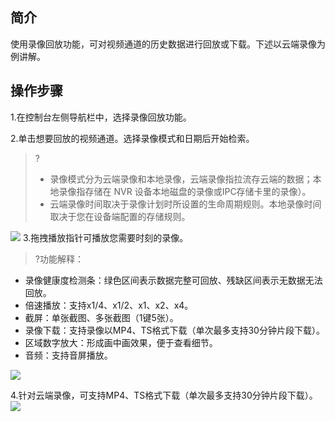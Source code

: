 ## 简介

使用录像回放功能，可对视频通道的历史数据进行回放或下载。下述以云端录像为例讲解。

## 操作步骤

1.在控制台左侧导航栏中，选择录像回放功能。

2.单击想要回放的视频通道。选择录像模式和日期后开始检索。

> ?
>
> - 录像模式分为云端录像和本地录像，云端录像指拉流存云端的数据；本地录像指存储在 NVR 设备本地磁盘的录像或IPC存储卡里的录像）。
> - 云端录像时间取决于录像计划时所设置的生命周期规则。本地录像时间取决于您在设备端配置的存储规则。

![](https://qcloudimg.tencent-cloud.cn/raw/3595395c98be7c83f7eb2c9c5cd77054.png)
3.拖拽播放指针可播放您需要时刻的录像。

>?功能解释：
- 录像健康度检测条：绿色区间表示数据完整可回放、残缺区间表示无数据无法回放。
- 倍速播放：支持x1/4、x1/2、x1、x2、x4。
- 截屏：单张截图、多张截图（1键5张）。
- 录像下载：支持录像以MP4、TS格式下载（单次最多支持30分钟片段下载）。
- 区域数字放大：形成画中画效果，便于查看细节。
- 音频：支持音屏播放。

![](https://qcloudimg.tencent-cloud.cn/raw/e9d4f17550b164b8d1fc353f7683e828.png)

4.针对云端录像，可支持MP4、TS格式下载（单次最多支持30分钟片段下载）。
![](https://qcloudimg.tencent-cloud.cn/raw/c116b9344820ac5ef48e0dd37932f6cf.png)
